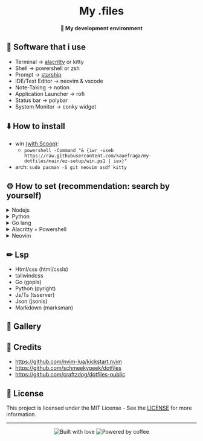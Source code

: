<h1 align="center">My .files</h1>

<h4 align="center">🚀 My development environment</h4>

## 📝 Software that i use
- Terminal -> [alacritty](https://github.com/alacritty/alacritty) or kitty
- Shell -> powershell or zsh
- Prompt -> [starship](https://starship.rs)
- IDE/Text Editor -> neovim & vscode
- Note-Taking -> notion
- Application Launcher -> rofi
- Status bar -> polybar
- System Monitor -> conky widget

## ⬇️ How to install
- win [(with Scoop)](https://scoop.sh):
  - `powershell -Command "& {iwr -useb https://raw.githubusercontent.com/kauefraga/my-dotfiles/main/ez-setup/win.ps1 | iex}"`
- arch: `sudo pacman -S git neovim asdf kitty`

<!-- msys2 should be util https://www.freecodecamp.org/news/how-to-install-c-and-cpp-compiler-on-windows/ -->

## ⚙ How to set (recommendation: search by yourself)
<!-- Set nodejs init -->
<details>
  <summary>Nodejs</summary>
  <ul>
    <li><a href="https://nodejs.dev/learn/how-to-install-nodejs">default</a></li>
    <li><a href="https://www.linode.com/docs/guides/how-to-install-use-node-version-manager-nvm">nvm (node version manager)</a></li>
    <li><a href="https://github.com/asdf-vm/asdf-nodejs">asdf</a></li>
  </ul>
</details>
<!-- Set nodejs end -->

<!-- Set python init -->
<details>
  <summary>Python</summary>
  <ul>
    <li><a href="https://www.python.org/downloads">default</a></li>
    <li><a href="https://medium.com/ntust-aivc/how-to-install-pyenv-pipenv-in-ubuntu-and-use-multiple-versions-of-python-and-its-suites-3514099a6e05">pyenv</a></li>
    <li><a href="https://github.com/danhper/asdf-python">asdf</a></li>
  </ul>
</details>
<!-- Set python end -->

<!-- Set golang init -->
<details>
  <summary>Go lang</summary>
  <ul>
    <li><a href="https://go.dev/learn">default</a></li>
    <li><a href="https://github.com/kennyp/asdf-golang">asdf</a></li>
  </ul>
</details>
<!-- Set golang end -->

<!-- Set Alacritty + Powershell init -->
<details>
  <summary>Alacritty + Powershell</summary>
  <ul>
    <li><code>scoop install alacritty</code></li>
    <li><code>scoop install powershell</code></li>
  </ul>
</details>
<!-- Set Alacritty + Powershell end -->

<!-- Set neovim init -->
<details>
  <summary>Neovim</summary>
  <ul>
    <li><code>scoop install neovim</code></li>
    <li>You will need <a href="https://github.com/junegunn/vim-plug">Vim plug</a></li>
    <li>If you want, use my config 😊 (.config/nvim)</li>
  </ul>
</details>
<!-- Set neovim end -->

## ✏ Lsp
- Html/css (html/cssls)
- tailwindcss
- Go (gopls)
- Python (pyright)
- Js/Ts (tsserver)
- Json (jsonls)
- Markdown (marksman)

## 🤳 Gallery

## 📜 Credits

- https://github.com/nvim-lua/kickstart.nvim
- https://github.com/schmeekygeek/dotfiles
- https://github.com/craftzdog/dotfiles-public

## 📝 License

This project is licensed under the MIT License - See the [LICENSE](https://github.com/kauefraga/my-dotfiles/blob/main/LICENSE) for more information.

---
<div align="center" display="flex">
  <img alt="Built with love" src="https://forthebadge.com/images/badges/built-with-love.svg">
  <img alt="Powered by coffee" src="https://forthebadge.com/images/badges/powered-by-coffee.svg">
</div>
